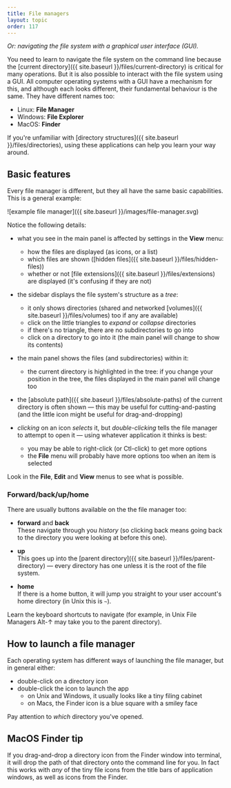 ```yaml
---
title: File managers
layout: topic
order: 117
---
```


_Or: navigating the file system with a graphical user interface (GUI)._

You need to learn to navigate the file system on the command line because the
[current directory]({{ site.baseurl }}/files/current-directory) is critical for
many operations. But it is also possible to interact with the file system using
a GUI. All computer operating systems with a GUI have a mechanism for this, and
although each looks different, their fundamental behaviour is the same. They
have different names too:

* Linux: **File Manager**
* Windows: **File Explorer**
* MacOS: **Finder**

If you're unfamiliar with [directory structures]({{ site.baseurl }}/files/directories),
using these applications can help you learn your way around.

## Basic features

Every file manager is different, but they all have the same basic capabilities.
This is a general example:

![example file manager]({{ site.baseurl }}/images/file-manager.svg)

Notice the following details:

* what you see in the main panel is affected by settings in the **View**
  menu:
  
  * how the files are displayed (as icons, or a list)
  * which files are shown ([hidden files]({{ site.baseurl }}/files/hidden-files))
  * whether or not [file extensions]({{ site.baseurl }}/files/extensions) are
    displayed (it's confusing if they are not)

* the sidebar displays the file system's structure as a _tree_:

  * it only shows directories (shared and networked
    [volumes]({{ site.baseurl }}/files/volumes) too if any are available)
  * click on the little triangles to _expand_ or _collapse_ directories
  * if there's no triangle, there are no subdirectories to go into
  * click on a directory to go into it (the main panel will change to show
    its contents)

* the main panel shows the files (and subdirectories) within it:

  * the current directory is highlighted in the tree: if you change your
    position in the tree, the files displayed in the main panel will change too

* the [absolute path]({{ site.baseurl }}/files/absolute-paths) of the current
  directory is often shown — this may be useful for cutting-and-pasting (and
  the little icon might be useful for drag-and-dropping)

* _clicking_ on an icon _selects_ it, but _double-clicking_ tells the file
  manager to attempt to open it — using whatever application it thinks is best:

  * you may be able to right-click (or Ctl-click) to get more options
  * the **File** menu will probably have more options too when an item is
    selected

Look in the **File**, **Edit** and **View** menus to see what is possible.

### Forward/back/up/home

There are usually buttons available on the the file manager too:

* **forward** and **back**<br>
  These navigate through you _history_ (so clicking back means going back to
  the directory you were looking at before this one).

* **up**<br>
  This goes up into the
  [parent directory]({{ site.baseurl }}/files/parent-directory) — every
  directory has one unless it is the root of the file system.

* **home**<br>
  If there is a home button, it will jump you straight to your user account's
  home directory (in Unix this is `~`).

Learn the keyboard shortcuts to navigate (for example, in Unix File Managers
Alt-↑ may take you to the parent directory).

## How to launch a file manager

Each operating system has different ways of launching the file manager, but
in general either:

* double-click on a directory icon
* double-click the icon to launch the app
  * on Unix and Windows, it usually looks like a tiny filing cabinet
  * on Macs, the Finder icon is a blue square with a smiley face

Pay attention to _which_ directory you've opened.

## MacOS Finder tip

If you drag-and-drop a directory icon from the Finder window into terminal, it
will drop the path of that directory onto the command line for you. In fact this
works with _any_ of the tiny file icons from the title bars of application
windows, as well as icons from the Finder.


